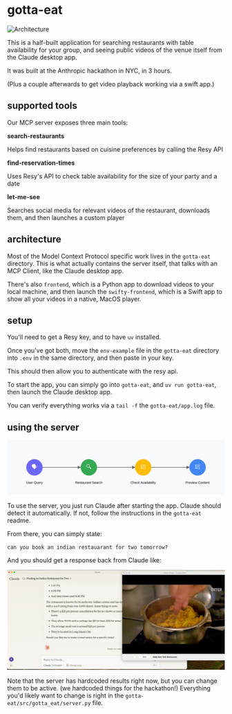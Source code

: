 # gotta-eat

![Architecture](./assets/architecture.png)

This is a half-built application for searching restaurants with table availability for your group, and seeing public videos of the venue itself from the Claude desktop app.

It was built at the Anthropic hackathon in NYC, in 3 hours. 

(Plus a couple afterwards to get video playback working via a swift app.)


## supported tools 

Our MCP server exposes three main tools:

**search-restaurants** 

Helps find restaurants based on cuisine preferences by calling the Resy API

**find-reservation-times** 

Uses Resy's API to check table availability for the size of your party and a date

**let-me-see** 

Searches social media for relevant videos of the restaurant, downloads them, and then launches a custom player

## architecture

Most of the Model Context Protocol specific work lives in the `gotta-eat` directory. This is what actually contains the server itself, that talks with an MCP Client, like the Claude desktop app.

There's also `frontend`, which is a Python app to download videos to your local machine, and then launch the `swifty-frontend`, which is a Swift app to show all your videos in a native, MacOS player.

## setup

You'll need to get a Resy key, and to have `uv` installed.

Once you've got both, move the `env-example` file in the `gotta-eat` directory into `.env` in the same directory, and then paste in your key.

This should then allow you to authenticate with the resy api.

To start the app, you can simply go into `gotta-eat`, and `uv run gotta-eat`, then launch the Claude desktop app.

You can verify everything works via a `tail -f` the `gotta-eat/app.log` file.

## using the server

![User workflow](./assets/gotta-eat-user-flow.svg)

To use the server, you just run Claude after starting the app. Claude should detect it automatically. If not, follow the instructions in the `gotta-eat` readme.

From there, you can simply state:

```
can you book an indian restauarant for two tomorrow?
```

And you should get a response back from Claude like:

![Screenshot](./assets/screenshot.png)

Note that the server has hardcoded results right now, but you can change them to be active. (we hardcoded things for the hackathon!) Everything you'd likely want to change is right in the `gotta-eat/src/gotta_eat/server.py` file.
